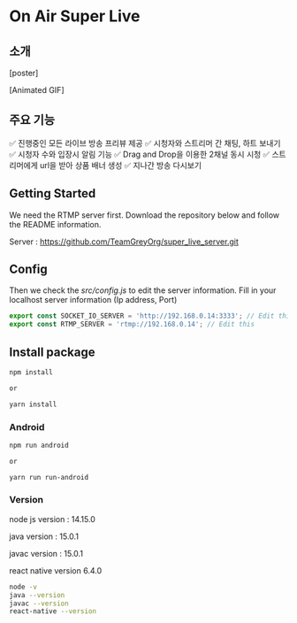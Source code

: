 # On Air Super Live

## 소개
[poster]

[Animated GIF]

## 주요 기능
✅  진행중인 모든 라이브 방송 프리뷰 제공
✅  시청자와 스트리머 간 채팅, 하트 보내기
✅  시청자 수와 입장시 알림 기능
✅  Drag and Drop을 이용한 2채널 동시 시청
✅  스트리머에게 url을 받아 상품 배너 생성
✅  지나간 방송 다시보기

## Getting Started

We need the RTMP server first. Download the repository below and follow the README information.

Server : https://github.com/TeamGreyOrg/super_live_server.git

## Config

Then we check the _src/config.js_ to edit the server information. Fill in your localhost server information (Ip address, Port)

```js
export const SOCKET_IO_SERVER = 'http://192.168.0.14:3333'; // Edit this
export const RTMP_SERVER = 'rtmp://192.168.0.14'; // Edit this
```

## Install package

```bash
npm install 

or 

yarn install
```

### Android

```bash
npm run android 

or

yarn run run-android
```

### Version
node js version : 14.15.0

java version : 15.0.1

javac version : 15.0.1

react native version 6.4.0

```bash
node -v
java --version
javac --version
react-native --version
```

